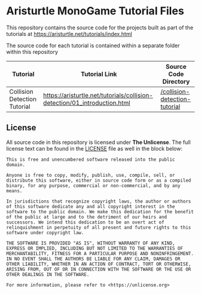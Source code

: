 # Aristurtle MonoGame Tutorial Files
This repository contains the source code for the projects built as part of the tutorials at https://aristurtle.net/tutorials/index.html

The source code for each tutorial is contained within a separate folder within this repository

| Tutorial | Tutorial Link | Source Code Directory |
|---|---|---|
| Collision Detection Tutorial | https://aristurtle.net/tutorials/collision-detection/01_introduction.html | [/collision-detection-tutorial](/collision-detection-tutorial/) |

## License
All source code in this repository is licensed under **The Unlicense**.  The full license text can be found in the [LICENSE](/LICENSE) file as well in the block below:

```
This is free and unencumbered software released into the public domain.

Anyone is free to copy, modify, publish, use, compile, sell, or
distribute this software, either in source code form or as a compiled
binary, for any purpose, commercial or non-commercial, and by any
means.

In jurisdictions that recognize copyright laws, the author or authors
of this software dedicate any and all copyright interest in the
software to the public domain. We make this dedication for the benefit
of the public at large and to the detriment of our heirs and
successors. We intend this dedication to be an overt act of
relinquishment in perpetuity of all present and future rights to this
software under copyright law.

THE SOFTWARE IS PROVIDED "AS IS", WITHOUT WARRANTY OF ANY KIND,
EXPRESS OR IMPLIED, INCLUDING BUT NOT LIMITED TO THE WARRANTIES OF
MERCHANTABILITY, FITNESS FOR A PARTICULAR PURPOSE AND NONINFRINGEMENT.
IN NO EVENT SHALL THE AUTHORS BE LIABLE FOR ANY CLAIM, DAMAGES OR
OTHER LIABILITY, WHETHER IN AN ACTION OF CONTRACT, TORT OR OTHERWISE,
ARISING FROM, OUT OF OR IN CONNECTION WITH THE SOFTWARE OR THE USE OR
OTHER DEALINGS IN THE SOFTWARE.

For more information, please refer to <https://unlicense.org>
```